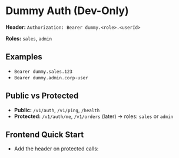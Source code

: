 # Dummy Auth (Dev-Only)

**Header:** `Authorization: Bearer dummy.<role>.<userId>`

**Roles:** `sales`, `admin`

## Examples

- `Bearer dummy.sales.123`
- `Bearer dummy.admin.corp-user`

## Public vs Protected

- **Public:** `/v1/auth`, `/v1/ping`, `/health`
- **Protected:** `/v1/auth/me`, `/v1/orders` (later) → roles: `sales` or `admin`

## Frontend Quick Start

- Add the header on protected calls:
